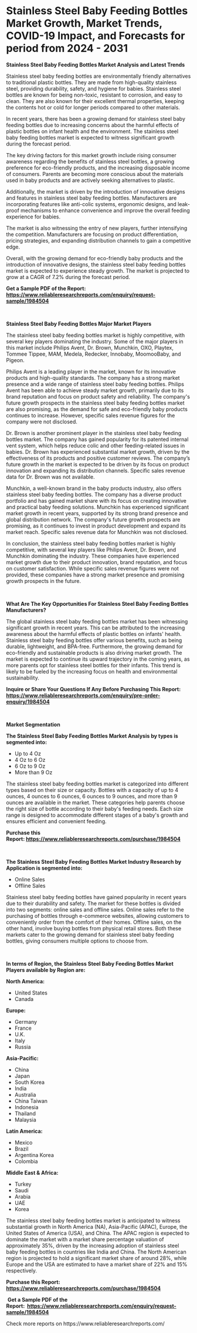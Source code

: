 <p><h1>Stainless Steel Baby Feeding Bottles Market Growth, Market Trends, COVID-19 Impact, and Forecasts for period from 2024 - 2031</h1></p><p><strong>Stainless Steel Baby Feeding Bottles Market Analysis and Latest Trends</strong></p>
<p><p>Stainless steel baby feeding bottles are environmentally friendly alternatives to traditional plastic bottles. They are made from high-quality stainless steel, providing durability, safety, and hygiene for babies. Stainless steel bottles are known for being non-toxic, resistant to corrosion, and easy to clean. They are also known for their excellent thermal properties, keeping the contents hot or cold for longer periods compared to other materials.</p><p>In recent years, there has been a growing demand for stainless steel baby feeding bottles due to increasing concerns about the harmful effects of plastic bottles on infant health and the environment. The stainless steel baby feeding bottles market is expected to witness significant growth during the forecast period.</p><p>The key driving factors for this market growth include rising consumer awareness regarding the benefits of stainless steel bottles, a growing preference for eco-friendly products, and the increasing disposable income of consumers. Parents are becoming more conscious about the materials used in baby products and are actively seeking alternatives to plastic.</p><p>Additionally, the market is driven by the introduction of innovative designs and features in stainless steel baby feeding bottles. Manufacturers are incorporating features like anti-colic systems, ergonomic designs, and leak-proof mechanisms to enhance convenience and improve the overall feeding experience for babies.</p><p>The market is also witnessing the entry of new players, further intensifying the competition. Manufacturers are focusing on product differentiation, pricing strategies, and expanding distribution channels to gain a competitive edge.</p><p>Overall, with the growing demand for eco-friendly baby products and the introduction of innovative designs, the stainless steel baby feeding bottles market is expected to experience steady growth. The market is projected to grow at a CAGR of 7.2% during the forecast period.</p></p>
<p><strong>Get a Sample PDF of the Report:&nbsp; <a href="https://www.reliableresearchreports.com/enquiry/request-sample/1984504">https://www.reliableresearchreports.com/enquiry/request-sample/1984504</a></strong></p>
<p>&nbsp;</p>
<p><strong>Stainless Steel Baby Feeding Bottles Major Market Players</strong></p>
<p><p>The stainless steel baby feeding bottles market is highly competitive, with several key players dominating the industry. Some of the major players in this market include Philips Avent, Dr. Brown, Munchkin, OXO, Playtex, Tommee Tippee, MAM, Medela, Redecker, Innobaby, MoomooBaby, and Pigeon.</p><p>Philips Avent is a leading player in the market, known for its innovative products and high-quality standards. The company has a strong market presence and a wide range of stainless steel baby feeding bottles. Philips Avent has been able to achieve steady market growth, primarily due to its brand reputation and focus on product safety and reliability. The company's future growth prospects in the stainless steel baby feeding bottles market are also promising, as the demand for safe and eco-friendly baby products continues to increase. However, specific sales revenue figures for the company were not disclosed.</p><p>Dr. Brown is another prominent player in the stainless steel baby feeding bottles market. The company has gained popularity for its patented internal vent system, which helps reduce colic and other feeding-related issues in babies. Dr. Brown has experienced substantial market growth, driven by the effectiveness of its products and positive customer reviews. The company’s future growth in the market is expected to be driven by its focus on product innovation and expanding its distribution channels. Specific sales revenue data for Dr. Brown was not available.</p><p>Munchkin, a well-known brand in the baby products industry, also offers stainless steel baby feeding bottles. The company has a diverse product portfolio and has gained market share with its focus on creating innovative and practical baby feeding solutions. Munchkin has experienced significant market growth in recent years, supported by its strong brand presence and global distribution network. The company's future growth prospects are promising, as it continues to invest in product development and expand its market reach. Specific sales revenue data for Munchkin was not disclosed.</p><p>In conclusion, the stainless steel baby feeding bottles market is highly competitive, with several key players like Philips Avent, Dr. Brown, and Munchkin dominating the industry. These companies have experienced market growth due to their product innovation, brand reputation, and focus on customer satisfaction. While specific sales revenue figures were not provided, these companies have a strong market presence and promising growth prospects in the future.</p></p>
<p>&nbsp;</p>
<p><strong>What Are The Key Opportunities For Stainless Steel Baby Feeding Bottles Manufacturers?</strong></p>
<p><p>The global stainless steel baby feeding bottles market has been witnessing significant growth in recent years. This can be attributed to the increasing awareness about the harmful effects of plastic bottles on infants' health. Stainless steel baby feeding bottles offer various benefits, such as being durable, lightweight, and BPA-free. Furthermore, the growing demand for eco-friendly and sustainable products is also driving market growth. The market is expected to continue its upward trajectory in the coming years, as more parents opt for stainless steel bottles for their infants. This trend is likely to be fueled by the increasing focus on health and environmental sustainability.</p></p>
<p><strong>Inquire or Share Your Questions If Any Before Purchasing This Report: <a href="https://www.reliableresearchreports.com/enquiry/pre-order-enquiry/1984504">https://www.reliableresearchreports.com/enquiry/pre-order-enquiry/1984504</a></strong></p>
<p>&nbsp;</p>
<p><strong>Market Segmentation</strong></p>
<p><strong>The Stainless Steel Baby Feeding Bottles Market Analysis by types is segmented into:</strong></p>
<p><ul><li>Up to 4 Oz</li><li>4 Oz to 6 Oz</li><li>6 Oz to 9 Oz</li><li>More than 9 Oz</li></ul></p>
<p><p>The stainless steel baby feeding bottles market is categorized into different types based on their size or capacity. Bottles with a capacity of up to 4 ounces, 4 ounces to 6 ounces, 6 ounces to 9 ounces, and more than 9 ounces are available in the market. These categories help parents choose the right size of bottle according to their baby's feeding needs. Each size range is designed to accommodate different stages of a baby's growth and ensures efficient and convenient feeding.</p></p>
<p><strong>Purchase this Report:&nbsp;<a href="https://www.reliableresearchreports.com/purchase/1984504">https://www.reliableresearchreports.com/purchase/1984504</a></strong></p>
<p>&nbsp;</p>
<p><strong>The Stainless Steel Baby Feeding Bottles Market Industry Research by Application is segmented into:</strong></p>
<p><ul><li>Online Sales</li><li>Offline Sales</li></ul></p>
<p><p>Stainless steel baby feeding bottles have gained popularity in recent years due to their durability and safety. The market for these bottles is divided into two segments: online sales and offline sales. Online sales refer to the purchasing of bottles through e-commerce websites, allowing customers to conveniently order from the comfort of their homes. Offline sales, on the other hand, involve buying bottles from physical retail stores. Both these markets cater to the growing demand for stainless steel baby feeding bottles, giving consumers multiple options to choose from.</p></p>
<p>&nbsp;</p>
<p><strong>In terms of Region, the Stainless Steel Baby Feeding Bottles Market Players available by Region are:</strong></p>
<p>
    <p> <strong> North America: </strong>
        <ul>
            <li>United States</li>
            <li>Canada</li>
        </ul>
        </p> 
    <p> <strong> Europe: </strong>
        <ul>
            <li>Germany</li>
            <li>France</li>
            <li>U.K.</li>
            <li>Italy</li>
            <li>Russia</li>
        </ul>
        </p> 
    <p> <strong> Asia-Pacific: </strong>
        <ul>
            <li>China</li>
            <li>Japan</li>
            <li>South Korea</li>
            <li>India</li>
            <li>Australia</li>
            <li>China Taiwan</li>
            <li>Indonesia</li>
            <li>Thailand</li>
            <li>Malaysia</li>
        </ul>
        </p> 
    <p> <strong> Latin America: </strong>
        <ul>
            <li>Mexico</li>
            <li>Brazil</li>
            <li>Argentina Korea</li>
            <li>Colombia</li>
        </ul>
        </p> 
    <p> <strong> Middle East & Africa: </strong>
        <ul>
            <li>Turkey</li>
            <li>Saudi</li>
            <li>Arabia</li>
            <li>UAE</li>
            <li>Korea</li>
        </ul>
    </p>
    </p>
<p><p>The stainless steel baby feeding bottles market is anticipated to witness substantial growth in North America (NA), Asia-Pacific (APAC), Europe, the United States of America (USA), and China. The APAC region is expected to dominate the market with a market share percentage valuation of approximately 35%, driven by the increasing adoption of stainless steel baby feeding bottles in countries like India and China. The North American region is projected to hold a significant market share of around 28%, while Europe and the USA are estimated to have a market share of 22% and 15% respectively.</p></p>
<p><strong>Purchase this Report: <a href="https://www.reliableresearchreports.com/purchase/1984504">https://www.reliableresearchreports.com/purchase/1984504</a></strong></p>
<p>&nbsp;<strong>Get a Sample PDF of the Report:&nbsp;&nbsp;<a href="https://www.reliableresearchreports.com/enquiry/request-sample/1984504">https://www.reliableresearchreports.com/enquiry/request-sample/1984504</a></strong></p>
<p><strong></strong></p>
<p>Check more reports on https://www.reliableresearchreports.com/</p>